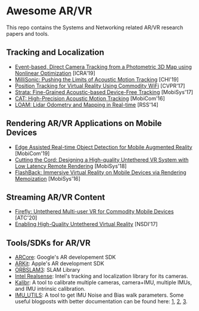 # Awesome AR/VR
This repo contains the Systems and Networking related AR/VR research papers and tools.

## Tracking and Localization
* [Event-based, Direct Camera Tracking from a Photometric 3D Map using Nonlinear Optimization](http://rpg.ifi.uzh.ch/docs/ICRA19_Bryner.pdf) [ICRA'19]
* [MilliSonic: Pushing the Limits of Acoustic Motion Tracking](https://homes.cs.washington.edu/~gshyam/Papers/millisonic.pdf) [CHI'19]
* [Position Tracking for Virtual Reality Using Commodity WiFi](https://openaccess.thecvf.com/content_cvpr_2017/papers/Kotaru_Position_Tracking_for_CVPR_2017_paper.pdf) [CVPR'17]
* [Strata: Fine-Grained Acoustic-based Device-Free Tracking](https://www.cs.utexas.edu/~wmao/resources/papers/strata_mobisys17.pdf) [MobiSys'17]
* [CAT: High-Precision Acoustic Motion Tracking](https://www.cs.utexas.edu/~jianhe/cat_mobicom.pdf) [MobiCom'16]
* [LOAM: Lidar Odometry and Mapping in Real-time](https://ri.cmu.edu/pub_files/2014/7/Ji_LidarMapping_RSS2014_v8.pdf) [RSS'14]

## Rendering AR/VR Applications on Mobile Devices
* [Edge Assisted Real-time Object Detection for Mobile Augmented Reality](http://www.winlab.rutgers.edu/~luyang/papers/mobicom19_augmented_reality.pdf) [MobiCom'19]
* [Cutting the Cord: Designing a High-quality Untethered VR System with Low Latency Remote Rendering](http://www.winlab.rutgers.edu/~gruteser/papers/mobisys18_low_latency_vr.pdf) [MobiSys'18]
* [FlashBack: Immersive Virtual Reality on Mobile Devices via Rendering Memoization](http://www.owlnet.rice.edu/~kevinaboos/docs/flashback_mobisys2016.pdf) [MobiSys'16]

## Streaming AR/VR Content
* [Firefly: Untethered Multi-user VR for Commodity Mobile Devices](https://www.usenix.org/system/files/atc20-liu-xing.pdf) [ATC'20]
* [Enabling High-Quality Untethered Virtual Reality](https://cs.uwaterloo.ca/~oabari/Papers/NSDI17.pdf) [NSDI'17]

## Tools/SDKs for AR/VR
* [ARCore](https://developers.google.com/ar): Google's AR developement SDK
* [ARKit](https://developer.apple.com/augmented-reality/): Apple's AR development SDK
* [ORBSLAM3](https://github.com/UZ-SLAMLab/ORB_SLAM3): SLAM Library
* [Intel Realsense](https://github.com/IntelRealSense/librealsense): Intel's tracking and localization library for its cameras.
* [Kalibr](https://github.com/ethz-asl/kalibr): A tool to calibrate multiple cameras, camera+IMU, multiple IMUs, and IMU intrinsic calibration.
* [IMU_UTILS](https://github.com/gaowenliang/imu_utils): A tool to get IMU Noise and Bias walk parameters. Some useful blogposts with better documentation can be found here: [1](https://www.jianshu.com/p/194d6c9ef9a4), [2](https://www.programmersought.com/article/29581858144/), [3](http://blog.leanote.com/post/610167078@qq.com/%E7%9B%B8%E6%9C%BA-IMU%E6%A0%87%E5%AE%9A).
